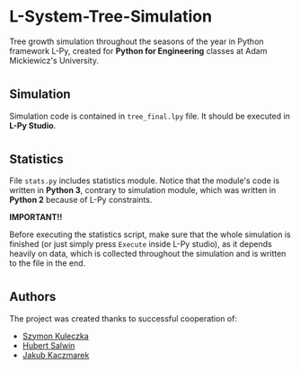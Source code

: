 # L-System-Tree-Simulation
Tree growth simulation throughout the seasons of the year in Python framework L-Py, created for **Python for Engineering** classes at Adam Mickiewicz's University.
#
## Simulation
Simulation code is contained in `tree_final.lpy` file. It should be executed in **L-Py Studio**.
#
## Statistics
File `stats.py` includes statistics module. Notice that the module's code is written in **Python 3**, contrary to simulation module, which was written in **Python 2** because of L-Py constraints.

**IMPORTANT!!**

Before executing the statistics script, make sure that the whole simulation is finished (or just simply press `Execute` inside L-Py studio), as it depends heavily on data, which is collected throughout the simulation and is written to the file in the end.
#
## Authors
The project was created thanks to successful cooperation of:
* [Szymon Kuleczka](https://github.com/c00lerxo/)
* [Hubert Salwin](https://github.com/salwinh/)
* [Jakub Kaczmarek](https://github.com/JacobKaczmarek/)
